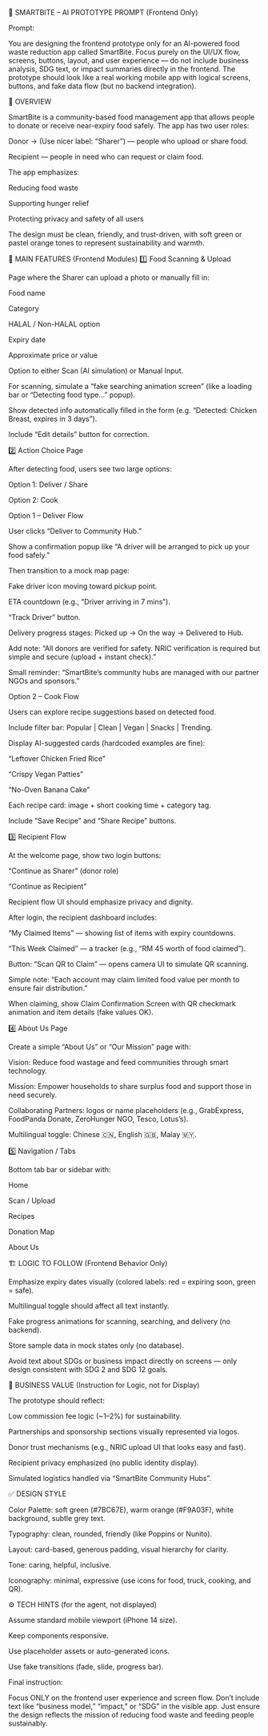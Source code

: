 🧩 SMARTBITE – AI PROTOTYPE PROMPT (Frontend Only)

Prompt:

You are designing the frontend prototype only for an AI-powered food waste reduction app called SmartBite.
Focus purely on the UI/UX flow, screens, buttons, layout, and user experience — do not include business analysis, SDG text, or impact summaries directly in the frontend.
The prototype should look like a real working mobile app with logical screens, buttons, and fake data flow (but no backend integration).

🧠 OVERVIEW

SmartBite is a community-based food management app that allows people to donate or receive near-expiry food safely.
The app has two user roles:

Donor → (Use nicer label: “Sharer”) — people who upload or share food.

Recipient — people in need who can request or claim food.

The app emphasizes:

Reducing food waste

Supporting hunger relief

Protecting privacy and safety of all users

The design must be clean, friendly, and trust-driven, with soft green or pastel orange tones to represent sustainability and warmth.

🧩 MAIN FEATURES (Frontend Modules)
1️⃣ Food Scanning & Upload

Page where the Sharer can upload a photo or manually fill in:

Food name

Category

HALAL / Non-HALAL option

Expiry date

Approximate price or value

Option to either Scan (AI simulation) or Manual Input.

For scanning, simulate a “fake searching animation screen” (like a loading bar or “Detecting food type…” popup).

Show detected info automatically filled in the form (e.g. “Detected: Chicken Breast, expires in 3 days”).

Include “Edit details” button for correction.

2️⃣ Action Choice Page

After detecting food, users see two large options:

Option 1: Deliver / Share

Option 2: Cook

Option 1 – Deliver Flow

User clicks “Deliver to Community Hub.”

Show a confirmation popup like “A driver will be arranged to pick up your food safely.”

Then transition to a mock map page:

Fake driver icon moving toward pickup point.

ETA countdown (e.g., “Driver arriving in 7 mins”).

“Track Driver” button.

Delivery progress stages: Picked up → On the way → Delivered to Hub.

Add note: “All donors are verified for safety. NRIC verification is required but simple and secure (upload + instant check).”

Small reminder: “SmartBite’s community hubs are managed with our partner NGOs and sponsors.”

Option 2 – Cook Flow

Users can explore recipe suggestions based on detected food.

Include filter bar: Popular | Clean | Vegan | Snacks | Trending.

Display AI-suggested cards (hardcoded examples are fine):

“Leftover Chicken Fried Rice”

“Crispy Vegan Patties”

“No-Oven Banana Cake”

Each recipe card: image + short cooking time + category tag.

Include “Save Recipe” and “Share Recipe” buttons.

3️⃣ Recipient Flow

At the welcome page, show two login buttons:

“Continue as Sharer” (donor role)

“Continue as Recipient”

Recipient flow UI should emphasize privacy and dignity.

After login, the recipient dashboard includes:

“My Claimed Items” — showing list of items with expiry countdowns.

“This Week Claimed” — a tracker (e.g., “RM 45 worth of food claimed”).

Button: “Scan QR to Claim” — opens camera UI to simulate QR scanning.

Simple note: “Each account may claim limited food value per month to ensure fair distribution.”

When claiming, show Claim Confirmation Screen with QR checkmark animation and item details (fake values OK).

4️⃣ About Us Page

Create a simple “About Us” or “Our Mission” page with:

Vision: Reduce food wastage and feed communities through smart technology.

Mission: Empower households to share surplus food and support those in need securely.

Collaborating Partners: logos or name placeholders (e.g., GrabExpress, FoodPanda Donate, ZeroHunger NGO, Tesco, Lotus’s).

Multilingual toggle: Chinese 🇨🇳, English 🇬🇧, Malay 🇲🇾.

5️⃣ Navigation / Tabs

Bottom tab bar or sidebar with:

Home

Scan / Upload

Recipes

Donation Map

About Us

🏗️ LOGIC TO FOLLOW (Frontend Behavior Only)

Emphasize expiry dates visually (colored labels: red = expiring soon, green = safe).

Multilingual toggle should affect all text instantly.

Fake progress animations for scanning, searching, and delivery (no backend).

Store sample data in mock states only (no database).

Avoid text about SDGs or business impact directly on screens — only design consistent with SDG 2 and SDG 12 goals.

💼 BUSINESS VALUE (Instruction for Logic, not for Display)

The prototype should reflect:

Low commission fee logic (~1–2%) for sustainability.

Partnerships and sponsorship sections visually represented via logos.

Donor trust mechanisms (e.g., NRIC upload UI that looks easy and fast).

Recipient privacy emphasized (no public identity display).

Simulated logistics handled via “SmartBite Community Hubs”.

✅ DESIGN STYLE

Color Palette: soft green (#7BC67E), warm orange (#F9A03F), white background, subtle grey text.

Typography: clean, rounded, friendly (like Poppins or Nunito).

Layout: card-based, generous padding, visual hierarchy for clarity.

Tone: caring, helpful, inclusive.

Iconography: minimal, expressive (use icons for food, truck, cooking, and QR).

⚙️ TECH HINTS (for the agent, not displayed)

Assume standard mobile viewport (iPhone 14 size).

Keep components responsive.

Use placeholder assets or auto-generated icons.

Use fake transitions (fade, slide, progress bar).

Final instruction:

Focus ONLY on the frontend user experience and screen flow.
Don’t include text like “business model,” “impact,” or “SDG” in the visible app.
Just ensure the design reflects the mission of reducing food waste and feeding people sustainably.